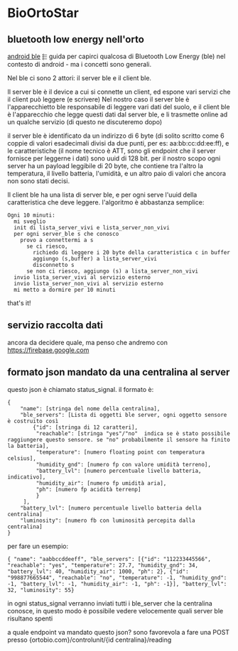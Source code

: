 # BioOrtoStar

## bluetooth low energy nell'orto

[android ble](https://developer.android.com/guide/topics/connectivity/bluetooth-le.html) ⬱ guida per capirci qualcosa di Bluetooth Low Energy (ble) nel contesto di android - ma i concetti sono generali.

Nel ble ci sono 2 attori: il server ble e il client ble.

Il server ble è il device a cui si connette un client, ed espone vari servizi che il client può leggere (e scrivere)
Nel nostro caso il server ble è l'apparecchietto ble responsabile di leggere vari dati del suolo, e il client ble è l'apparecchio che legge questi dati dal server ble, e li trasmette online ad un qualche servizio (di questo ne discuteremo dopo)

il server ble è identificato da un indirizzo di 6 byte (di solito scritto come 6 coppie di valori esadecimali divisi da due punti, per es: aa:bb:cc:dd:ee:ff), e le caratteristiche (il nome tecnico è ATT, sono gli endpoint che il server fornisce per leggerne i dati) sono uuid di 128 bit. per il nostro scopo ogni server ha un payload leggibile di 20 byte, che contiene tra l'altro la temperatura, il livello batteria, l'umidità, e un altro paio di valori che ancora non sono stati decisi.

Il client ble ha una lista di server ble, e per ogni serve l'uuid della caratteristica che deve leggere. l'algoritmo è abbastanza semplice:

    Ogni 10 minuti:
      mi sveglio
      init di lista_server_vivi e lista_server_non_vivi
      per ogni server_ble s che conosco
        provo a connettermi a s
          se ci riesco,
            richiedo di leggere i 20 byte della caratteristica c in buffer
            aggiungo (s,buffer) a lista_server_vivi
            disconnetto s
          se non ci riesco, aggiungo (s) a lista_server_non_vivi
      invio lista_server_vivi al servizio esterno
      invio lista_server_non_vivi al servizio esterno
      mi metto a dormire per 10 minuti
      
that's it!

## servizio raccolta dati
ancora da decidere quale, ma penso che andremo con https://firebase.google.com 

## formato json mandato da una centralina al server
questo json è chiamato status_signal. il formato è:

    {
        "name": [stringa del nome della centralina],
        "ble_servers": [Lista di oggetti ble server, ogni oggetto sensore è costruito così 
            {"id": [stringa di 12 caratteri],
             "reachable": [stringa "yes"/"no"  indica se è stato possibile raggiungere questo sensore. se "no" probabilmente il sensore ha finito la batteria],
             "temperature": [numero floating point con temperatura celsius],
             "humidity_gnd": [numero fp con valore umidità terreno],
             "battery_lvl": [numero percentuale livello batteria, indicativo],
             "humidity_air": [numero fp umidità aria],
             "ph": [numero fp acidità terrenp]
             }
         ],
        "battery_lvl": [numero percentuale livello batteria della centralina]
        "luminosity": [numero fb con luminosità percepita dalla centralina]
    }
    
per fare un esempio:

    { "name": "aabbccddeeff", "ble_servers": [{"id": "112233445566", "reachable": "yes", "temperature": 27.7, "humidity_gnd": 34, "battery_lvl": 40, "humidity_air": 1000, "ph": 2}, {"id": "998877665544", "reachable": "no", "temperature": -1, "humidity_gnd": -1, "battery_lvl": -1, "humidity_air": -1, "ph": -1}], "battery_lvl": 32, "luminosity": 55}
    
in ogni status_signal verranno inviati tutti i ble_server che la centralina conosce, in questo modo è possibile vedere velocemente quali server ble risultano spenti

a quale endpoint va mandato questo json? sono favorevola a fare una POST presso {ortobio.com}/controlunit/{id centralina}/reading


             

